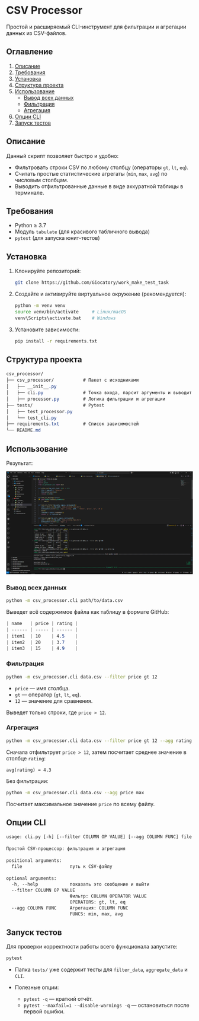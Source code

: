 # CSV Processor

Простой и расширяемый CLI-инструмент для фильтрации и агрегации данных из CSV-файлов.

## Оглавление

1. [Описание](#описание)  
2. [Требования](#требования)  
3. [Установка](#установка)  
4. [Структура проекта](#структура-проекта)  
5. [Использование](#использование)  
   - [Вывод всех данных](#вывод-всех-данных)  
   - [Фильтрация](#фильтрация)  
   - [Агрегация](#агрегация)  
6. [Опции CLI](#опции-cli)  
7. [Запуск тестов](#запуск-тестов)  

## Описание

Данный скрипт позволяет быстро и удобно:

- Фильтровать строки CSV по любому столбцу (операторы `gt`, `lt`, `eq`).  
- Считать простые статистические агрегаты (`min`, `max`, `avg`) по числовым столбцам.  
- Выводить отфильтрованные данные в виде аккуратной таблицы в терминале.  

## Требования

- Python ≥ 3.7  
- Модуль `tabulate` (для красивого табличного вывода)  
- `pytest` (для запуска юнит-тестов)  

## Установка

1. Клонируйте репозиторий:
   ```bash
   git clone https://github.com/Giocatory/work_make_test_task
   ```

2. Создайте и активируйте виртуальное окружение (рекомендуется):

   ```bash
   python -m venv venv
   source venv/bin/activate     # Linux/macOS
   venv\Scripts\activate.bat    # Windows
   ```
3. Установите зависимости:

   ```bash
   pip install -r requirements.txt
   ```

## Структура проекта

```css
csv_processor/
├── csv_processor/           # Пакет с исходниками
│   ├── __init__.py
│   ├── cli.py               # Точка входа, парсит аргументы и выводит в терминал
│   ├── processor.py         # Логика фильтрации и агрегации
├── tests/                   # Pytest
│   ├── test_processor.py
│   └── test_cli.py
├── requirements.txt         # Список зависимостей
└── README.md               
```

## Использование

Результат:

<img src="https://github.com/Giocatory/work_make_test_task/blob/main/Results.PNG" width=1200 />

### Вывод всех данных

```bash
python -m csv_processor.cli path/to/data.csv
```

Выведет всё содержимое файла как таблицу в формате GitHub:

```css
| name   | price | rating |
| ------ | ----- | ------ |
| item1  | 10    | 4.5    |
| item2  | 20    | 3.7    |
| item3  | 15    | 4.9    |
```

### Фильтрация

```bash
python -m csv_processor.cli data.csv --filter price gt 12
```

* `price` — имя столбца.
* `gt` — оператор (`gt`, `lt`, `eq`).
* `12` — значение для сравнения.

Выведет только строки, где `price > 12`.

### Агрегация

```bash
python -m csv_processor.cli data.csv --filter price gt 12 --agg rating avg
```

Сначала отфильтрует `price > 12`, затем посчитает среднее значение в столбце `rating`:

```
avg(rating) = 4.3
```

Без фильтрации:

```bash
python -m csv_processor.cli data.csv --agg price max
```

Посчитает максимальное значение `price` по всему файлу.


## Опции CLI

```shell
usage: cli.py [-h] [--filter COLUMN OP VALUE] [--agg COLUMN FUNC] file

Простой CSV-процессор: фильтрация и агрегация

positional arguments:
  file                  путь к CSV-файлу

optional arguments:
  -h, --help            показать это сообщение и выйти
  --filter COLUMN OP VALUE
                        Фильтр: COLUMN OPERATOR VALUE
                        OPERATORS: gt, lt, eq
  --agg COLUMN FUNC     Агрегация: COLUMN FUNC
                        FUNCS: min, max, avg
```

## Запуск тестов

Для проверки корректности работы всего функционала запустите:

```bash
pytest
```

* Папка `tests/` уже содержит тесты для `filter_data`, `aggregate_data` и `CLI`.
* Полезные опции:

  * `pytest -q` — краткий отчёт.
  * `pytest --maxfail=1 --disable-warnings -q` — остановиться после первой ошибки.

